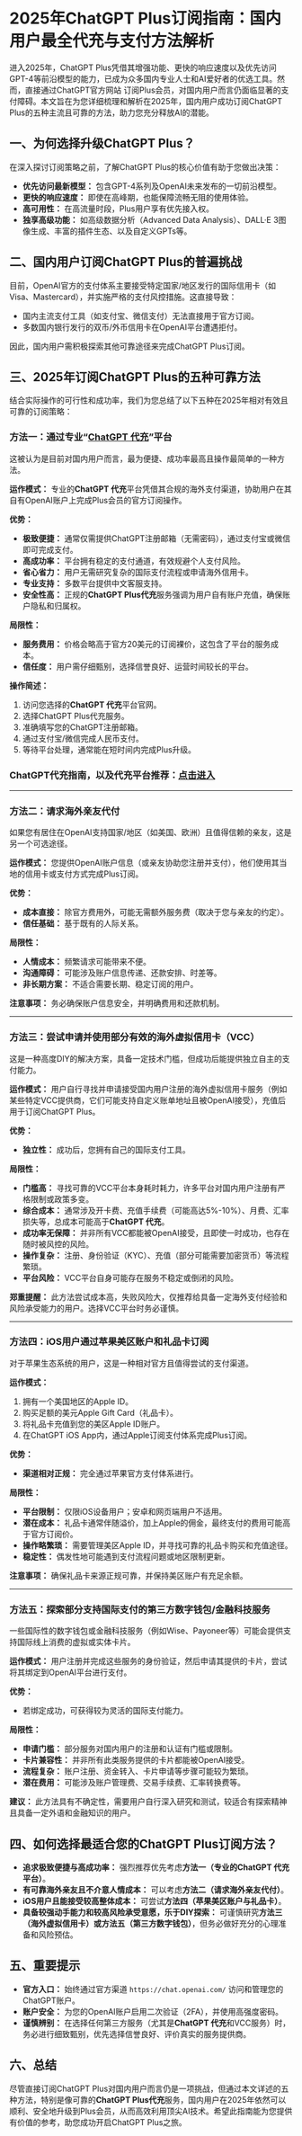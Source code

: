 # **2025年ChatGPT Plus订阅指南：国内用户最全代充与支付方法解析**

进入2025年，ChatGPT Plus凭借其增强功能、更快的响应速度以及优先访问GPT-4等前沿模型的能力，已成为众多国内专业人士和AI爱好者的优选工具。然而，直接通过ChatGPT官方网站 订阅Plus会员，对国内用户而言仍面临显著的支付障碍。本文旨在为您详细梳理和解析在2025年，国内用户成功订阅ChatGPT Plus的五种主流且可靠的方法，助力您充分释放AI的潜能。

## **一、为何选择升级ChatGPT Plus？**

在深入探讨订阅策略之前，了解ChatGPT Plus的核心价值有助于您做出决策：

*   **优先访问最新模型：** 包含GPT-4系列及OpenAI未来发布的一切前沿模型。
*   **更快的响应速度：** 即使在高峰期，也能保障流畅无阻的使用体验。
*   **高可用性：** 在高流量时段，Plus用户享有优先接入权。
*   **独享高级功能：** 如高级数据分析（Advanced Data Analysis）、DALL·E 3图像生成、丰富的插件生态、以及自定义GPTs等。

## **二、国内用户订阅ChatGPT Plus的普遍挑战**

目前，OpenAI官方的支付体系主要接受特定国家/地区发行的国际信用卡（如Visa、Mastercard），并实施严格的支付风控措施。这直接导致：

*   国内主流支付工具（如支付宝、微信支付）无法直接用于官方订阅。
*   多数国内银行发行的双币/外币信用卡在OpenAI平台遭遇拒付。

因此，国内用户需积极探索其他可靠途径来完成ChatGPT Plus订阅。

## **三、2025年订阅ChatGPT Plus的五种可靠方法**

结合实际操作的可行性和成功率，我们为您总结了以下五种在2025年相对有效且可靠的订阅策略：

### **方法一：通过专业“[ChatGPT 代充](https://shop.muooy.com/buy/64)”平台**

这被认为是目前对国内用户而言，最为便捷、成功率最高且操作最简单的一种方法。

**运作模式：**
专业的**ChatGPT 代充**平台凭借其合规的海外支付渠道，协助用户在其自有OpenAI账户上完成Plus会员的官方订阅操作。

**优势：**
*   **极致便捷：** 通常仅需提供ChatGPT注册邮箱（无需密码），通过支付宝或微信即可完成支付。
*   **高成功率：** 平台拥有稳定的支付通道，有效规避个人支付风险。
*   **省心省力：** 用户无需研究复杂的国际支付流程或申请海外信用卡。
*   **专业支持：** 多数平台提供中文客服支持。
*   **安全性高：** 正规的**ChatGPT Plus代充**服务强调为用户自有账户充值，确保账户隐私和归属权。

**局限性：**
*   **服务费用：** 价格会略高于官方20美元的订阅裸价，这包含了平台的服务成本。
*   **信任度：** 用户需仔细甄别，选择信誉良好、运营时间较长的平台。

**操作简述：**
1.  访问您选择的**ChatGPT 代充**平台官网。
2.  选择ChatGPT Plus代充服务。
3.  准确填写您的ChatGPT注册邮箱。
4.  通过支付宝/微信完成人民币支付。
5.  等待平台处理，通常能在短时间内完成Plus升级。

### ChatGPT代充指南，以及代充平台推荐：[点击进入](https://gpt.juzixp.com/guide.html)
---

### **方法二：请求海外亲友代付**

如果您有居住在OpenAI支持国家/地区（如美国、欧洲）且值得信赖的亲友，这是另一个可选途径。

**运作模式：**
您提供OpenAI账户信息（或亲友协助您注册并支付），他们使用其当地的信用卡或支付方式完成Plus订阅。

**优势：**
*   **成本直接：** 除官方费用外，可能无需额外服务费（取决于您与亲友的约定）。
*   **信任基础：** 基于既有的人际关系。

**局限性：**
*   **人情成本：** 频繁请求可能带来不便。
*   **沟通障碍：** 可能涉及账户信息传递、还款安排、时差等。
*   **非长期方案：** 不适合需要长期、稳定订阅的用户。

**注意事项：** 务必确保账户信息安全，并明确费用和还款机制。

---

### **方法三：尝试申请并使用部分有效的海外虚拟信用卡（VCC）**

这是一种高度DIY的解决方案，具备一定技术门槛，但成功后能提供独立自主的支付能力。

**运作模式：**
用户自行寻找并申请接受国内用户注册的海外虚拟信用卡服务（例如某些特定VCC提供商，它们可能支持自定义账单地址且被OpenAI接受），充值后用于订阅ChatGPT Plus。

**优势：**
*   **独立性：** 成功后，您拥有自己的国际支付工具。

**局限性：**
*   **门槛高：** 寻找可靠的VCC平台本身耗时耗力，许多平台对国内用户注册有严格限制或政策多变。
*   **综合成本：** 通常涉及开卡费、充值手续费（可能高达5%-10%）、月费、汇率损失等，总成本可能高于**ChatGPT 代充**。
*   **成功率无保障：** 并非所有VCC都能被OpenAI接受，且即使一时成功，也存在随时被风控的风险。
*   **操作复杂：** 注册、身份验证（KYC）、充值（部分可能需要加密货币）等流程繁琐。
*   **平台风险：** VCC平台自身可能存在服务不稳定或倒闭的风险。

**郑重提醒：** 此方法尝试成本高，失败风险大，仅推荐给具备一定海外支付经验和风险承受能力的用户。选择VCC平台时务必谨慎。

---

### **方法四：iOS用户通过苹果美区账户和礼品卡订阅**

对于苹果生态系统的用户，这是一种相对官方且值得尝试的支付渠道。

**运作模式：**
1.  拥有一个美国地区的Apple ID。
2.  购买足额的美元Apple Gift Card（礼品卡）。
3.  将礼品卡充值到您的美区Apple ID账户。
4.  在ChatGPT iOS App内，通过Apple订阅支付体系完成Plus订阅。

**优势：**
*   **渠道相对正规：** 完全通过苹果官方支付体系进行。

**局限性：**
*   **平台限制：** 仅限iOS设备用户；安卓和网页端用户不适用。
*   **潜在成本：** 礼品卡通常伴随溢价，加上Apple的佣金，最终支付的费用可能高于官方订阅价。
*   **操作略繁琐：** 需要管理美区Apple ID，并寻找可靠的礼品卡购买和充值途径。
*   **稳定性：** 偶发性地可能遇到支付流程问题或地区限制更新。

**注意事项：** 确保礼品卡来源正规可靠，并保持美区账户有充足余额。

---

### **方法五：探索部分支持国际支付的第三方数字钱包/金融科技服务**

一些国际性的数字钱包或金融科技服务（例如Wise、Payoneer等）可能会提供支持国际线上消费的虚拟或实体卡片。

**运作模式：**
用户注册并完成这些服务的身份验证，然后申请其提供的卡片，尝试将其绑定到OpenAI平台进行支付。

**优势：**
*   若绑定成功，可获得较为灵活的国际支付能力。

**局限性：**
*   **申请门槛：** 部分服务对国内用户的注册和认证有门槛或限制。
*   **卡片兼容性：** 并非所有此类服务提供的卡片都能被OpenAI接受。
*   **流程复杂：** 账户注册、资金转入、卡片申请等步骤可能较为繁琐。
*   **潜在费用：** 可能涉及账户管理费、交易手续费、汇率转换费等。

**建议：** 此方法具有不确定性，需要用户自行深入研究和测试，较适合有探索精神且具备一定外语和金融知识的用户。

## **四、如何选择最适合您的ChatGPT Plus订阅方法？**

*   **追求极致便捷与高成功率：** 强烈推荐优先考虑**方法一（专业的ChatGPT 代充平台）**。
*   **有可靠海外亲友且不介意人情成本：** 可以考虑**方法二（请求海外亲友代付）**。
*   **iOS用户且能接受较高整体成本：** 可尝试**方法四（苹果美区账户与礼品卡）**。
*   **具备较强动手能力和较高风险承受意愿，乐于DIY探索：** 可谨慎研究**方法三（海外虚拟信用卡）**或**方法五（第三方数字钱包）**，但务必做好充分的心理准备和风险预估。

## **五、重要提示**

*   **官方入口：** 始终通过官方渠道 `https://chat.openai.com/` 访问和管理您的ChatGPT账户。
*   **账户安全：** 为您的OpenAI账户启用二次验证（2FA），并使用高强度密码。
*   **谨慎辨别：** 在选择任何第三方服务（尤其是**ChatGPT 代充**和VCC服务）时，务必进行细致甄别，优先选择信誉良好、评价真实的服务提供商。

## **六、总结**

尽管直接订阅ChatGPT Plus对国内用户而言仍是一项挑战，但通过本文详述的五种方法，特别是像可靠的**ChatGPT Plus代充**服务，国内用户在2025年依然可以顺利、安全地升级到Plus会员，从而高效利用顶尖AI技术。希望此指南能为您提供有价值的参考，助您成功开启ChatGPT Plus之旅。
